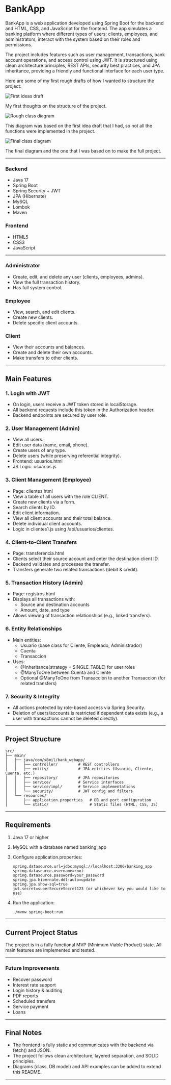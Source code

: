 # BankApp
BankApp is a web application developed using Spring Boot for the backend and HTML, CSS, and JavaScript for the frontend.
The app simulates a banking platform where different types of users; clients, employees, and administrators, interact with the system based on their roles and permissions.

The project includes features such as user management, transactions, bank account operations, and access control using JWT. It is structured using clean architecture principles, REST APIs, security best practices, and JPA inheritance, providing a friendly and functional interface for each user type.

Here are some of my first rough drafts of how I wanted to structure the project:

![First ideas draft](1stdraft.png)

My first thoughts on the structure of the project.

![Rough class diagram](class_diagram.png)

This diagram was based on the first idea draft that I had, so not all the functions were implemented in the project.

![Final class diagram](final.png)

The final diagram and the one that I was based on to make the full project.

---

### Backend
- Java 17
- Spring Boot
- Spring Security + JWT
- JPA (Hibernate)
- MySQL
- Lombok
- Maven

### Frontend
- HTML5
- CSS3
- JavaScript

---

###  Administrator
- Create, edit, and delete any user (clients, employees, admins).
- View the full transaction history.
- Has full system control.

###  Employee
- View, search, and edit clients.
- Create new clients.
- Delete specific client accounts.

###  Client
- View their accounts and balances.
- Create and delete their own accounts.
- Make transfers to other clients.

---

##  Main Features

### 1. Login with JWT
- On login, users receive a JWT token stored in localStorage.
- All backend requests include this token in the Authorization header.
- Backend endpoints are secured by user role.

### 2. User Management (Admin)
- View all users.
- Edit user data (name, email, phone).
- Create users of any type.
- Delete users (while preserving referential integrity).
- Frontend: usuarios.html
- JS Logic: usuarios.js

### 3. Client Management (Employee)
- Page: clientes.html
- View a table of all users with the role CLIENT.
- Create new clients via a form.
- Search clients by ID.
- Edit client information.
- View all client accounts and their total balance.
- Delete individual client accounts.
- Logic in clientes1.js using /api/usuarios/clientes.

### 4. Client-to-Client Transfers
- Page: transferencia.html
- Clients select their source account and enter the destination client ID.
- Backend validates and processes the transfer.
- Transfers generate two related transactions (debit & credit).

### 5. Transaction History (Admin)
- Page: registros.html
- Displays all transactions with:
  - Source and destination accounts
  - Amount, date, and type
- Allows viewing of transaction relationships (e.g., linked transfers).

### 6. Entity Relationships
- Main entities:
  - Usuario (base class for Cliente, Empleado, Administrador)
  - Cuenta
  - Transaccion
- Uses:
  - @Inheritance(strategy = SINGLE_TABLE) for user roles
  - @ManyToOne between Cuenta and Cliente
  - Optional @ManyToOne from Transaccion to another Transaccion (for related transfers)

### 7. Security & Integrity
- All actions protected by role-based access via Spring Security.
- Deletion of users/accounts is restricted if dependent data exists (e.g., a user with transactions cannot be deleted directly).

---

##  Project Structure

```
src/
├── main/
│   ├── java/com/s8mil/bank_webapp/
│   │   ├── controller/         # REST controllers
│   │   ├── entity/             # JPA entities (Usuario, Cliente, Cuenta, etc.)
│   │   ├── repository/         # JPA repositories
│   │   ├── service/            # Service interfaces
│   │   ├── service/impl/       # Service implementations
│   │   └── security/           # JWT config and filters
│   └── resources/
│       ├── application.properties   # DB and port configuration
│       └── static/                  # Static files (HTML, CSS, JS)
```

---

##  Requirements

1. Java 17 or higher
2. MySQL with a database named banking_app
3. Configure application.properties:
   ```properties
   spring.datasource.url=jdbc:mysql://localhost:3306/banking_app
   spring.datasource.username=root
   spring.datasource.password=your_password
   spring.jpa.hibernate.ddl-auto=update
   spring.jpa.show-sql=true
   jwt.secret=superSecureSecret123 (or whichever key you would like to use)
   ```

4. Run the application:
   ```bash
   ./mvnw spring-boot:run
   ```

---

##  Current Project Status

The project is in a fully functional MVP (Minimum Viable Product) state.
All main features are implemented and tested.

---

###  Future Improvements
- Recover password
- Interest rate support
- Login history & auditing
- PDF reports
- Scheduled transfers
- Service payment
- Loans

---

##  Final Notes

- The frontend is fully static and communicates with the backend via fetch() and JSON.
- The project follows clean architecture, layered separation, and SOLID principles.
- Diagrams (class, DB model) and API examples can be added to extend this README.

---
